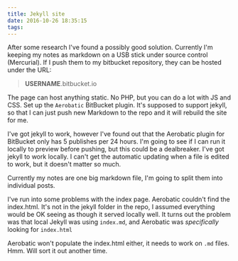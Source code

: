 ```yaml
---
title: Jekyll site
date: 2016-10-26 18:35:15
tags:
---
```

After some research I've found a possibly good solution.
Currently I'm keeping my notes as markdown on a USB stick under source control (Mercurial).
If I push them to my bitbucket repository, they can be hosted under the URL:
> **USERNAME**.bitbucket.io

The page can host anything static. No PHP, but you can do a lot with JS and CSS.
Set up the `Aerobatic` BitBucket plugin. It's supposed to support jekyll, so that I can just push new Markdown to the repo and it will rebuild the site for me.

I've got jekyll to work, however I've found out that the Aerobatic plugin for BitBucket only has 5 publishes per 24 hours.
I'm going to see if I can run it locally to preview before pushing, but this could be a dealbreaker.
I've got jekyll to work locally.
I can't get the automatic updating when a file is edited to work, but it doesn't matter so much.

Currently my notes are one big markdown file, I'm going to split them into individual posts.

I've run into some problems with the index page.
Aerobatic couldn't find the index.html.
It's not in the jekyll folder in the repo, I assumed everything would be OK seeing as though it served locally well.
It turns out the problem was that local Jekyll was using `index.md`, and Aerobatic was _specifically_ looking for `index.html`

Aerobatic won't populate the index.html either, it needs to work on `.md` files. Hmm. Will sort it out another time.
